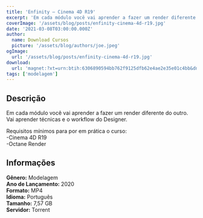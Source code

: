 ```yaml
---
title: 'Enfinity – Cinema 4D R19'
excerpt: 'Em cada módulo você vai aprender a fazer um render diferente do outro. Vai aprender técnicas e o workflow do Designer.  Requisitos mínimos para por em prática o curso:  -Cinema 4D R19  -Octane Render Informações   Gênero:  Modelagem   Ano de Lan'
coverImage: '/assets/blog/posts/enfinity-cinema-4d-r19.jpg'
date: '2021-03-08T03:00:00.000Z'
author:
  name: Download Cursos
  picture: '/assets/blog/authors/joe.jpeg'
ogImage:
  url: '/assets/blog/posts/enfinity-cinema-4d-r19.jpg'
download:
  url: 'magnet:?xt=urn:btih:6306890594bb762f9125dfb62e4ae2e35e01c4bb&dn=ENFINITY%20-%20Cinema%204D%20R19%20ou%20superior&tr=udp%3a%2f%2ftracker.openbittorrent.com%3a80%2fannounce&tr=udp%3a%2f%2ftracker.opentrackr.org%3a1337%2fannounce'
tags: ['modelagem']
---
```

<h2>Descrição</h2>
<p>Em cada módulo você vai aprender a fazer um render diferente do outro. Vai aprender técnicas e o workflow do Designer.</p><p>Requisitos mínimos para por em prática o curso:<br/> -Cinema 4D R19<br/> -Octane Render</p><h2>Informações</h2><p><strong>Gênero:</strong> Modelagem<br/> <strong>Ano de Lançamento:</strong> 2020<br/> <strong>Formato:</strong> MP4<br/> <strong>Idioma:</strong> Português<br/> <strong>Tamanho:</strong> 7,57 GB<br/> <strong>Servidor:</strong> Torrent</p>